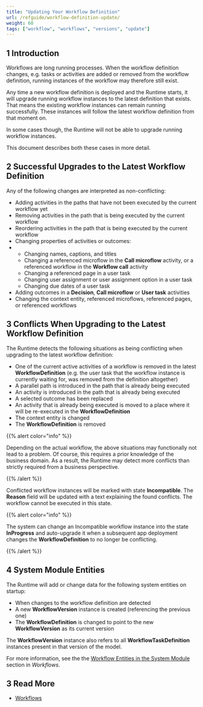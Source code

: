 ```yaml
---
title: "Updating Your Workflow Definition"
url: /refguide/workflow-definition-update/
weight: 60
tags: ["workflow", "workflows", "versions", "update"]
---
```


## 1 Introduction

Workflows are long running processes. When the workflow definition changes, e.g. tasks or activities are added or removed from the workflow definition, running instances of the workflow may therefore still exist. 

Any time a new workflow definition is deployed and the Runtime starts, it will upgrade running workflow instances to the latest definition that exists. That means the existing workflow instances can remain running successfully. These instances will follow the latest workflow definition from that moment on.

In some cases though, the Runtime will not be able to upgrade running workflow instances. 

This document describes both these cases in more detail.

## 2 Successful Upgrades to the Latest Workflow Definition 

Any of the following changes are interpreted as non-conflicting:

* Adding activities in the paths that have not been executed by the current workflow yet
* Removing activities in the path that is being executed by the current workflow
* Reordering activities in  the path that is being executed by the current workflow
* Changing properties of activities or outcomes:
* * Changing names, captions, and titles
  * Changing a referenced microflow in the **Call microflow** activity, or a referenced workflow in the **Workflow call** activity
  * Changing a referenced page in a user task
  * Changing user assignment or user assignment option in a user task
  * Changing due dates of a user task
* Adding outcomes in a **Decision**, **Call microflow** or **User task** activities
* Changing the context entity, referenced microflows, referenced pages, or referenced workflows

## 3 Conflicts When Upgrading to the Latest Workflow Definition

The Runtime detects the following situations as being conflicting when upgrading to the latest workflow definition:

* One of the current active activities of a workflow is removed in the latest **WorkflowDefinition** (e.g. the user task that the workflow instance is currently waiting for, was removed from the definition altogether) 
* A parallel path is introduced in the path that is already being executed
* An activity is introduced in the path that is already being executed
* A selected outcome has been replaced 
* An activity that is already being executed is moved to a place where it will be re-executed in the **WorkflowDefinition**
* The context entity is changed
* The **WorkflowDefinition** is removed

{{% alert color="info" %}}

Depending on the actual workflow, the above situations may functionally not lead to a problem. Of course, this requires a prior knowledge of the business domain. As a result, the Runtime may detect more conflicts than strictly required from a business perspective.

{{% /alert %}}

Conflicted workflow instances will be marked with state **Incompatible**. The **Reason** field will be updated with a text explaining the found conflicts. The workflow cannot be executed in this state. 

{{% alert color="info" %}}

The system can change an Incompatible workflow instance into the state **InProgress** and auto-upgrade it when a subsequent app deployment changes the **WorkflowDefinition** to no longer be conflicting.

{{% /alert %}}

## 4 System Module Entities

The Runtime will add or change data for the following system entities on startup:

* When changes to the workflow definition are detected 
* A new **WorkflowVersion** instance is created (referencing the previous one) 
* The **WorkflowDefinition** is changed to point to the new **WorkflowVersion** as its current version

 The **WorkflowVersion** instance also refers to all **WorkflowTaskDefinition** instances present in that version of the model.

For more information, see the the [Workflow Entities in the System Module](/refguide/workflows/#workflow-entities) section in *Workflows*. 

## 3 Read More

* [Workflows](/refguide/workflows/)